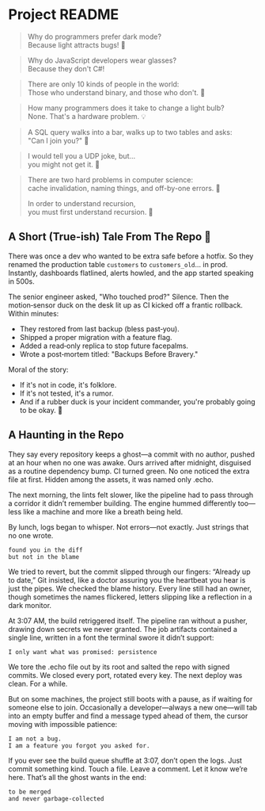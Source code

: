 # Project README

> Why do programmers prefer dark mode?<br>
> Because light attracts bugs! 🐛

> Why do JavaScript developers wear glasses?<br>
> Because they don't C#!

> There are only 10 kinds of people in the world:<br>
> Those who understand binary, and those who don't. 🤖

> How many programmers does it take to change a light bulb?<br>
> None. That's a hardware problem. 💡

> A SQL query walks into a bar, walks up to two tables and asks:<br>
> "Can I join you?" 🍹

> I would tell you a UDP joke, but…<br>
> you might not get it. 📡

> There are two hard problems in computer science:<br>
> cache invalidation, naming things, and off-by-one errors. 🧮
>
> In order to understand recursion,<br>
> you must first understand recursion. 🔁

<!-- 
  🚨 Warning: You are now reading the README of a project so fresh, even the code is still googling "how to write Hello World."
  If you were looking for documentation, you might want to sit down—and maybe write some yourself.
  Don't worry, your code is safe... for now. 
-->

## A Short (True‑ish) Tale From The Repo 📖

There was once a dev who wanted to be extra safe before a hotfix. So they renamed the production table `customers` to `customers_old`... in prod. Instantly, dashboards flatlined, alerts howled, and the app started speaking in 500s.

The senior engineer asked, "Who touched prod?" Silence. Then the motion‑sensor duck on the desk lit up as CI kicked off a frantic rollback. Within minutes:
- They restored from last backup (bless past‑you).
- Shipped a proper migration with a feature flag.
- Added a read‑only replica to stop future facepalms.
- Wrote a post‑mortem titled: "Backups Before Bravery."

Moral of the story:
- If it's not in code, it's folklore.
- If it's not tested, it's a rumor.
- And if a rubber duck is your incident commander, you're probably going to be okay. 🦆

<!-- Add project description, setup instructions, and usage information here. -->

## A Haunting in the Repo

They say every repository keeps a ghost—a commit with no author, pushed at an hour when no one was awake. Ours arrived after midnight, disguised as a routine dependency bump. CI turned green. No one noticed the extra file at first. Hidden among the assets, it was named only .echo.

The next morning, the lints felt slower, like the pipeline had to pass through a corridor it didn’t remember building. The engine hummed differently too—less like a machine and more like a breath being held.

By lunch, logs began to whisper. Not errors—not exactly. Just strings that no one wrote.

    found you in the diff
    but not in the blame

We tried to revert, but the commit slipped through our fingers: “Already up to date,” Git insisted, like a doctor assuring you the heartbeat you hear is just the pipes. We checked the blame history. Every line still had an owner, though sometimes the names flickered, letters slipping like a reflection in a dark monitor.

At 3:07 AM, the build retriggered itself. The pipeline ran without a pusher, drawing down secrets we never granted. The job artifacts contained a single line, written in a font the terminal swore it didn’t support:

    I only want what was promised: persistence

We tore the .echo file out by its root and salted the repo with signed commits. We closed every port, rotated every key. The next deploy was clean. For a while.

But on some machines, the project still boots with a pause, as if waiting for someone else to join. Occasionally a developer—always a new one—will tab into an empty buffer and find a message typed ahead of them, the cursor moving with impossible patience:

    I am not a bug.
    I am a feature you forgot you asked for.

If you ever see the build queue shuffle at 3:07, don’t open the logs. Just commit something kind. Touch a file. Leave a comment. Let it know we’re here. That’s all the ghost wants in the end:

    to be merged
    and never garbage-collected
